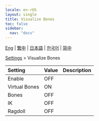 ```yaml
---
locale: en-rUS
layout: single
title: Visualize Bones
toc: false
sidebar:
  nav: "docs"
---
```

[Eng](/dancexr/menu/2025.4/actor/visualize_bones) | [繁中](/tw/dancexr/menu/2025.4/actor/visualize_bones) | [日本語](/jp/dancexr/menu/2025.4/actor/visualize_bones) | [한국어](/kr/dancexr/menu/2025.4/actor/visualize_bones) | [简中](/zh/dancexr/menu/2025.4/actor/visualize_bones)

[Settings](../menu#Settings) > Visualize Bones



| Setting | Value | Description |
| :--- | --- | :--- |
| Enable | OFF | 
| Virtual Bones | ON | 
| Bones | OFF | 
| IK | OFF | 
| Ragdoll | OFF | 
